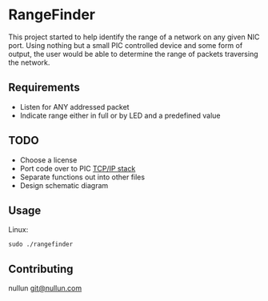RangeFinder
===========

This project started to help identify the range of a network on any given NIC port. Using nothing but a small PIC controlled device and some form of output, the user would be able to determine the range of packets traversing the network.

Requirements
------------

 * Listen for ANY addressed packet
 * Indicate range either in full or by LED and a predefined value

TODO
----

 * Choose a license
 * Port code over to PIC [TCP/IP stack](http://www.microchip.com/tcpip/)
 * Separate functions out into other files
 * Design schematic diagram

Usage
-----

Linux:

```
sudo ./rangefinder
```

Contributing
------------
nullun <git@nullun.com>


